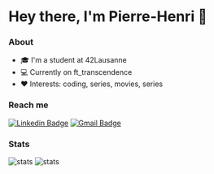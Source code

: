 # Hey there, I'm Pierre-Henri 👋

### About
- 🎓 I'm a student at 42Lausanne
- 💻 Currently on ft_transcendence
- ❤️ Interests: coding, series, movies, series

### Reach me

[![Linkedin Badge](https://img.shields.io/badge/-LinkedIn-blue?style=flat-square&logo=Linkedin&logoColor=white&link=https://www.linkedin.com/in/pierre-henri-vong-516bab177/)](https://www.linkedin.com/in/pierre-henri-vong-516bab177/)
[![Gmail Badge](https://img.shields.io/badge/-pierrehenrivong-c14438?style=flat-square&logo=Gmail&logoColor=white&link=mailto:pierrehenrivong@gmail.com)](mailto:pierrehenrivong@gmail.com)

### Stats

<a>
  <img src="https://github-readme-stats.vercel.app/api?username=phlearning&show_icons=true&hide=commits&theme=dark" alt="stats" />
</a>
<a>
  <img src="https://github-readme-stats.vercel.app/api/top-langs/?username=phlearning&layout=compact&theme=dark" alt="stats" />
</a>

</p>